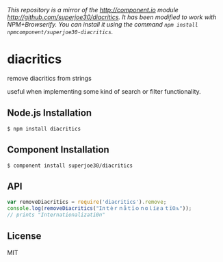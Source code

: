 *This repository is a mirror of the <http://component.io> module <http://github.com/superjoe30/diacritics>. It has been modified to work with NPM+Browserify. You can install it using the command `npm install npmcomponent/superjoe30-diacritics`.*

# diacritics

  remove diacritics from strings

  useful when implementing some kind of search or filter functionality.

## Node.js Installation

    $ npm install diacritics

## Component Installation

    $ component install superjoe30/diacritics

## API

```js
var removeDiacritics = require('diacritics').remove;
console.log(removeDiacritics("Iлｔèｒｎåｔïｏｎɑｌíƶａｔï߀ԉ"));
// prints "Internationalizati0n"
```

## License

  MIT
